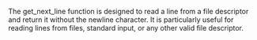 
The get_next_line function is designed to read a line from a file descriptor and 
return it without the newline character. It is particularly useful for reading lines from files,
standard input, or any other valid file descriptor.
